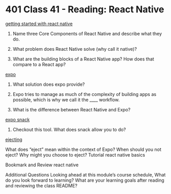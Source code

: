 # 401 Class 41 - Reading: React Native

[getting started with react native](https://facebook.github.io/react-native/docs/getting-started)

1. Name three Core Components of React Native and describe what they do.


2. What problem does React Native solve (why call it native)?


3. What are the building blocks of a React Native app? How does that compare to a React app?


[expo](https://expo.io/)

1. What solution does expo provide?


2. Expo tries to manage as much of the complexity of building apps as possible, which is why we call it the ____ workflow.


3. What is the difference between React Native and Expo?


[expo snack](https://snack.expo.io/)

1. Checkout this tool. What does snack allow you to do?


[ejecting]()

What does “eject” mean within the context of Expo?
When should you not eject?
Why might you choose to eject?
Tutorial
react native basics

Bookmark and Review
react native

Additional Questions
Looking ahead at this module’s course schedule, What do you look forward to learning?
What are your learning goals after reading and reviewing the class README?
